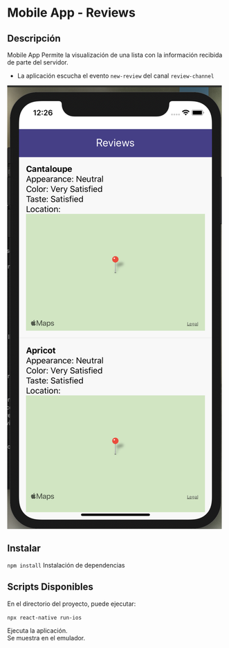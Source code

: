 # Mobile App - Reviews

## Descripción

Mobile App 
Permite la visualización de una lista con la información recibida de parte del servidor.
- La aplicación escucha el evento `new-review` del canal `review-channel`

![picture](../screenshots/mobile.png)

## Instalar

`npm install`
Instalación de dependencias

## Scripts Disponibles

En el directorio del proyecto, puede ejecutar:

`npx react-native run-ios`

Ejecuta la aplicación.<br />
Se muestra en el emulador. 